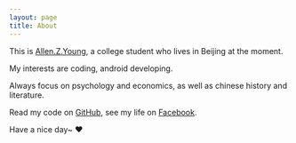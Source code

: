 ```yaml
---
layout: page
title: About
---
```


This is [Allen.Z.Young](http://facebook.com/allzyoung), a college student who lives in Beijing at the moment.

My interests are coding, android developing. 

Always focus on psychology and economics, as well as chinese history and literature.

Read my code on [GitHub](http://github.com/allenzyoung), see my life on [Facebook](http://facebook.com/allzyoung).

Have a nice day~ ♥
